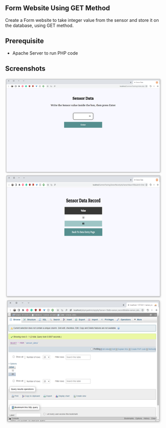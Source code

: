 ## Form Website Using GET Method
Create a Form website to take integer value from the sensor and store it on the database, using GET method.<br>
## Prerequisite
- Apache Server to run PHP code 

## Screenshots

<img src="/FormWebsite_GET/screenshot1.png" >
<img src="/FormWebsite_GET/screenshot2.png" width="700" height="400">
<img src="/FormWebsite_GET/screenshot3.png" width="700" height="400">

